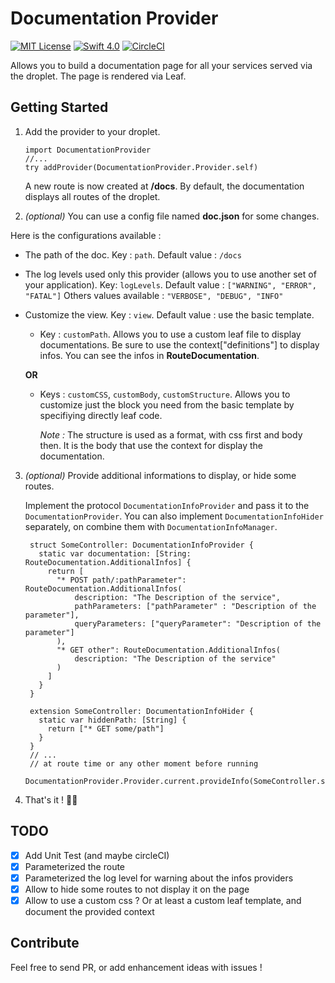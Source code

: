 # Documentation Provider

<a href="LICENSE"><img src="https://img.shields.io/badge/license-MIT-brightgreen.svg" alt="MIT License"></a>
<a href="https://swift.org"><img src="https://img.shields.io/badge/swift-4.0-brightgreen.svg" alt="Swift 4.0"></a>
<a href="https://circleci.com/gh/zarghol/documentation-provider/tree/master"><img src="https://circleci.com/gh/zarghol/documentation-provider/tree/master.svg?style=svg" alt="CircleCI"></a>

Allows you to build a documentation page for all your services served via the droplet.
The page is rendered via Leaf.

## Getting Started

1. Add the provider to your droplet.

       import DocumentationProvider
       //...
       try addProvider(DocumentationProvider.Provider.self)

   A new route is now created at **/docs**.
   By default, the documentation displays all routes of the droplet.

2. *(optional)* You can use a config file named **doc.json** for some changes.

 Here is the configurations available :
 - The path of the doc. Key : `path`. Default value : `/docs`
 - The log levels used only this provider (allows you to use another set of your application). Key: `logLevels`. Default value : `["WARNING", "ERROR", "FATAL"]` Others values available : `"VERBOSE", "DEBUG", "INFO"`
 - Customize the view.  Key : `view`. Default value : use the basic template.
     - Key : `customPath`. Allows you to use a custom leaf file to display documentations. Be sure to use the context["definitions"] to display infos. You can see the infos in **RouteDocumentation**.
     
      **OR**
     
     - Keys : `customCSS`, `customBody`, `customStructure`. Allows you to customize just the block you need from the basic template by specifiying directly leaf code.
     
        *Note :* The structure is used as a format, with css first and body then. It is the body that use the context for display the documentation.

3. *(optional)* Provide additional informations to display, or hide some routes.

    Implement the protocol `DocumentationInfoProvider` and pass it to the `DocumentationProvider`.
    You can also implement `DocumentationInfoHider` separately, on combine them with `DocumentationInfoManager`.

        struct SomeController: DocumentationInfoProvider {
          static var documentation: [String: RouteDocumentation.AdditionalInfos] {
            return [
              "* POST path/:pathParameter": RouteDocumentation.AdditionalInfos(
                  description: "The Description of the service",
                  pathParameters: ["pathParameter" : "Description of the parameter"],
                  queryParameters: ["queryParameter": "Description of the parameter"]
              ),
              "* GET other": RouteDocumentation.AdditionalInfos(
                  description: "The Description of the service"
              )
            ]
          }
        }
        
        extension SomeController: DocumentationInfoHider {
          static var hiddenPath: [String] {
            return ["* GET some/path"]
          }
        }
        // ...
        // at route time or any other moment before running
        DocumentationProvider.Provider.current.provideInfo(SomeController.self)

4. That's it ! 🎉🎉

## TODO

- [x] Add Unit Test (and maybe circleCI)
- [x] Parameterized the route
- [x] Parameterized the log level for warning about the infos providers
- [x] Allow to hide some routes to not display it on the page
- [x] Allow to use a custom css ? Or at least a custom leaf template, and document the provided context

## Contribute

Feel free to send PR, or add enhancement ideas with issues !
